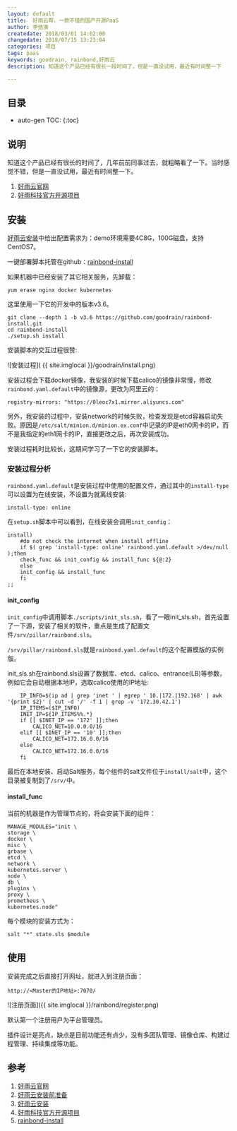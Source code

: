 ```yaml
---
layout: default
title:  好雨云帮，一款不错的国产开源PaaS
author: 李佶澳
createdate: 2018/03/01 14:02:00
changedate: 2018/07/15 13:23:04
categories: 项目
tags: paas
keywords: goodrain, rainbond,好雨云
description: 知道这个产品已经有很长一段时间了，但是一直没试用，最近有时间整一下

---
```


## 目录
* auto-gen TOC:
{:toc}

## 说明 

知道这个产品已经有很长的时间了，几年前前同事过去，就粗略看了一下。当时感觉不错，但是一直没试用，最近有时间整一下。

1. [好雨云官网][1]
2. [好雨科技官方开源项目][4]

## 安装

[好雨云安装][2]中给出配置需求为：demo环境需要4C8G，100G磁盘，支持CentOS7。

一键部署脚本托管在github：[rainbond-install][5]

如果机器中已经安装了其它相关服务，先卸载：

	yum erase nginx docker kubernetes

这里使用一下它的开发中的版本v3.6。

	git clone --depth 1 -b v3.6 https://github.com/goodrain/rainbond-install.git
	cd rainbond-install
	./setup.sh install

安装脚本的交互过程很赞:

![安装过程]( {{ site.imglocal }}/goodrain/install.png)

安装过程会下载docker镜像，我安装的时候下载calico的镜像非常慢，修改`rainbond.yaml.default`中的镜像源，更改为阿里云的：

	registry-mirrors: "https://0leoc7x1.mirror.aliyuncs.com"

另外，我安装的过程中，安装network的时候失败，检查发现是etcd容器启动失败。原因是`/etc/salt/minion.d/minion.ex.conf`中记录的IP是eth0网卡的IP，而不是我指定的eth1网卡的IP，直接更改之后，再次安装成功。

安装过程耗时比较长，这期间学习了一下它的安装脚本。

### 安装过程分析

`rainbond.yaml.default`是安装过程中使用的配置文件，通过其中的`install-type`可以设置为在线安装，不设置为就离线安装:

	install-type: online

在`setup.sh`脚本中可以看到，在线安装会调用`init_config`：

	install)
	    #do not check the internet when install offline
	    if $( grep 'install-type: online' rainbond.yaml.default >/dev/null );then
	    check_func && init_config && install_func ${@:2}
	    else
	    init_config && install_func
	    fi
	;;

#### init_config 

`init_config`中调用脚本`./scripts/init_sls.sh`，看了一眼init_sls.sh，首先设置了一下源，安装了相关的软件，重点是生成了配置文件`/srv/pillar/rainbond.sls`。

`/srv/pillar/rainbond.sls`就是`rainbond.yaml.default`的这个配置模版的实例版。

init_sls.sh在rainbond.sls设置了数据库、etcd、calico、entrance(LB)等参数，例如它会自动根据本地IP，选取calico使用的IP地址:

	    IP_INFO=$(ip ad | grep 'inet ' | egrep ' 10.|172.|192.168' | awk '{print $2}' | cut -d '/' -f 1 | grep -v '172.30.42.1')
	    IP_ITEMS=($IP_INFO)
	    INET_IP=${IP_ITEMS%%.*}
	    if [[ $INET_IP == '172' ]];then
	        CALICO_NET=10.0.0.0/16
	    elif [[ $INET_IP == '10' ]];then
	        CALICO_NET=172.16.0.0/16
	    else
	        CALICO_NET=172.16.0.0/16
	    fi

最后在本地安装、启动Salt服务，每个组件的salt文件位于`install/salt`中，这个目录被复制到了`/srv/`中。

#### install_func

当前的机器是作为管理节点的，将会安装下面的组件：

	MANAGE_MODULES="init \
	storage \
	docker \
	misc \
	grbase \
	etcd \
	network \
	kubernetes.server \
	node \
	db \
	plugins \
	proxy \
	prometheus \
	kubernetes.node"

每个模块的安装方式为：

	salt "*" state.sls $module

## 使用

安装完成之后直接打开网址，就进入到注册页面：

	http://<Master的IP地址>:7070/

![注册页面]({{ site.imglocal }}/rainbond/register.png)

默认第一个注册用户为平台管理员。

插件设计是亮点，缺点是目前功能还有点少，没有多团队管理、镜像仓库、构建过程管理、持续集成等功能。

## 参考

1. [好雨云官网][1]
2. [好雨云安装前准备][2]
3. [好雨云安装][3]
4. [好雨科技官方开源项目][3]
5. [rainbond-install][5]

[1]: https://www.goodrain.com/ "好雨云官网" 
[2]: https://www.goodrain.com/docs/stable/getting-started/before-installation.html "好雨云安装前准备"
[3]: https://www.goodrain.com/docs/stable/getting-started/online-installation.html  "好雨云安装" 
[4]: https://github.com/goodrain "好雨科技官方开源项目"
[5]: https://github.com/goodrain/rainbond-install.git "rainbond-install"
